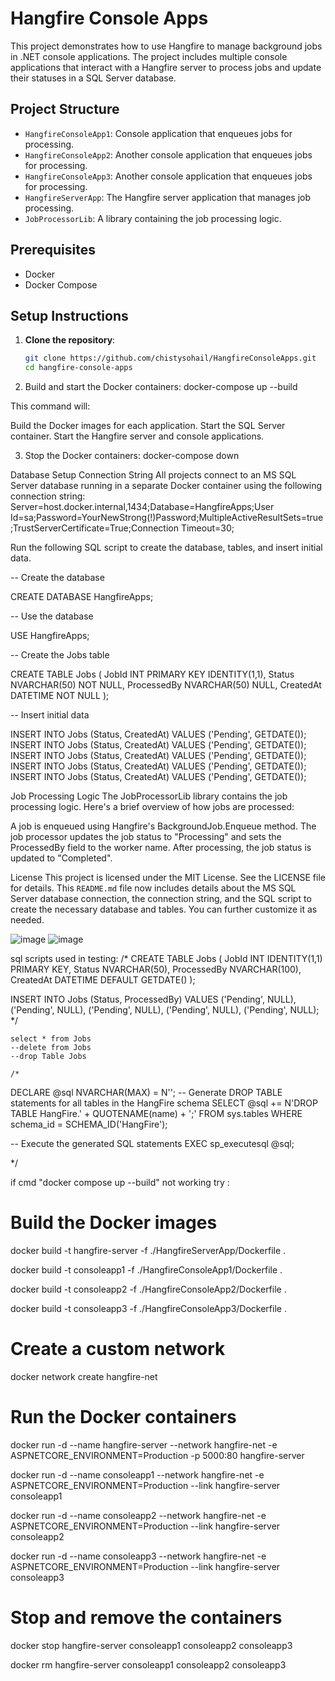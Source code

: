 # Hangfire Console Apps

This project demonstrates how to use Hangfire to manage background jobs in .NET console applications. The project includes multiple console applications that interact with a Hangfire server to process jobs and update their statuses in a SQL Server database.

## Project Structure

- `HangfireConsoleApp1`: Console application that enqueues jobs for processing.
- `HangfireConsoleApp2`: Another console application that enqueues jobs for processing.
- `HangfireConsoleApp3`: Another console application that enqueues jobs for processing.
- `HangfireServerApp`: The Hangfire server application that manages job processing.
- `JobProcessorLib`: A library containing the job processing logic.

## Prerequisites

- Docker
- Docker Compose

## Setup Instructions

1. **Clone the repository**:
   ```bash
   git clone https://github.com/chistysohail/HangfireConsoleApps.git
   cd hangfire-console-apps
   
2. Build and start the Docker containers:
 docker-compose up --build

This command will:

Build the Docker images for each application.
Start the SQL Server container.
Start the Hangfire server and console applications.

3. Stop the Docker containers:
   docker-compose down

Database Setup
Connection String
All projects connect to an MS SQL Server database running in a separate Docker container using the following connection string:
Server=host.docker.internal,1434;Database=HangfireApps;User Id=sa;Password=YourNewStrong(!)Password;MultipleActiveResultSets=true;TrustServerCertificate=True;Connection Timeout=30;

Run the following SQL script to create the database, tables, and insert initial data.

-- Create the database

CREATE DATABASE HangfireApps;

-- Use the database

USE HangfireApps;


-- Create the Jobs table

CREATE TABLE Jobs (
    JobId INT PRIMARY KEY IDENTITY(1,1),
    Status NVARCHAR(50) NOT NULL,
    ProcessedBy NVARCHAR(50) NULL,
    CreatedAt DATETIME NOT NULL
);


-- Insert initial data

INSERT INTO Jobs (Status, CreatedAt) VALUES ('Pending', GETDATE());
INSERT INTO Jobs (Status, CreatedAt) VALUES ('Pending', GETDATE());
INSERT INTO Jobs (Status, CreatedAt) VALUES ('Pending', GETDATE());
INSERT INTO Jobs (Status, CreatedAt) VALUES ('Pending', GETDATE());
INSERT INTO Jobs (Status, CreatedAt) VALUES ('Pending', GETDATE());

Job Processing Logic
The JobProcessorLib library contains the job processing logic. Here's a brief overview of how jobs are processed:

A job is enqueued using Hangfire's BackgroundJob.Enqueue method.
The job processor updates the job status to "Processing" and sets the ProcessedBy field to the worker name.
After processing, the job status is updated to "Completed".

License
This project is licensed under the MIT License. See the LICENSE file for details.
This `README.md` file now includes details about the MS SQL Server database connection, the connection string, and the SQL script to create the necessary database and tables. You can further customize it as needed.

![image](https://github.com/user-attachments/assets/cb39b9e3-c976-4b2b-976d-7af0aa200986)
![image](https://github.com/user-attachments/assets/f206f425-0abc-4d86-beae-446c116f46e0)

sql scripts used in testing:
/*
CREATE TABLE Jobs (
    JobId INT IDENTITY(1,1) PRIMARY KEY,
    Status NVARCHAR(50),
    ProcessedBy NVARCHAR(100),
    CreatedAt DATETIME DEFAULT GETDATE()
);


INSERT INTO Jobs (Status, ProcessedBy)
VALUES 
    ('Pending', NULL),
    ('Pending', NULL),
    ('Pending', NULL),
    ('Pending', NULL),
    ('Pending', NULL);
	*/

	select * from Jobs
	--delete from Jobs
	--drop Table Jobs

	/*

DECLARE @sql NVARCHAR(MAX) = N'';
-- Generate DROP TABLE statements for all tables in the HangFire schema
SELECT @sql += N'DROP TABLE HangFire.' + QUOTENAME(name) + ';'
FROM sys.tables
WHERE schema_id = SCHEMA_ID('HangFire');

-- Execute the generated SQL statements
EXEC sp_executesql @sql;

*/

if cmd "docker compose up --build" not working try :

# Build the Docker images

docker build -t hangfire-server -f ./HangfireServerApp/Dockerfile .

docker build -t consoleapp1 -f ./HangfireConsoleApp1/Dockerfile .

docker build -t consoleapp2 -f ./HangfireConsoleApp2/Dockerfile .

docker build -t consoleapp3 -f ./HangfireConsoleApp3/Dockerfile .

# Create a custom network

docker network create hangfire-net

# Run the Docker containers

docker run -d --name hangfire-server --network hangfire-net -e ASPNETCORE_ENVIRONMENT=Production -p 5000:80 hangfire-server

docker run -d --name consoleapp1 --network hangfire-net -e ASPNETCORE_ENVIRONMENT=Production --link hangfire-server consoleapp1

docker run -d --name consoleapp2 --network hangfire-net -e ASPNETCORE_ENVIRONMENT=Production --link hangfire-server consoleapp2

docker run -d --name consoleapp3 --network hangfire-net -e ASPNETCORE_ENVIRONMENT=Production --link hangfire-server consoleapp3

# Stop and remove the containers

docker stop hangfire-server consoleapp1 consoleapp2 consoleapp3

docker rm hangfire-server consoleapp1 consoleapp2 consoleapp3


